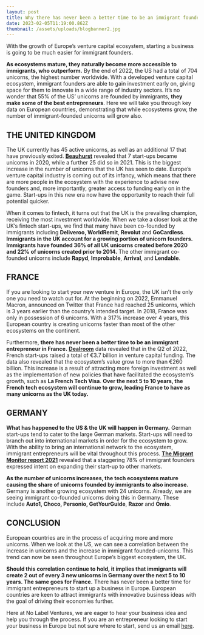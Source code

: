 ```yaml
---
layout: post
title: Why there has never been a better time to be an immigrant founder in Europe
date: 2023-02-05T11:19:00.862Z
thumbnail: /assets/uploads/blogbanner2.jpg
---
```

With the growth of Europe’s venture capital ecosystem, starting a business is going to be much easier for immigrant founders. 

<!-- more -->

**As ecosystems mature, they naturally become more accessible to immigrants, who outperform.** By the end of 2022, the US had a total of 704 unicorns, the highest number worldwide. With a developed venture capital ecosystem, immigrant founders are able to gain investment early on, giving space for them to innovate in a wide range of industry sectors. It’s no wonder that 55% of the US’ unicorns are founded by immigrants, **they make some of the best entrepreneurs**. Here we will take you through key data on European countries, demonstrating that while ecosystems grow, the number of immigrant-founded unicorns will grow also. 

## THE UNITED KINGDOM

The UK currently has 45 active unicorns, as well as an additional 17 that have previously exited. **[Beauhurst](https://www.beauhurst.com/research/unicorn-companies/)** revealed that 7 start-ups became unicorns in 2020, while a further 25 did so in 2021. This is the biggest increase in the number of unicorns that the UK has seen to date. Europe’s venture capital industry is coming out of its infancy, which means that there are more people in the ecosystem with the experience to advise new founders and, more importantly, greater access to funding early on in the game. Start-ups in this new era now have the opportunity to reach their full potential quicker. 

When it comes to fintech, it turns out that the UK is the prevailing champion, receiving the most investment worldwide. When we take a closer look at the UK’s fintech start-ups, we find that many have been co-founded by immigrants including **Deliveroo, WorldRemit**, **Revolut** and **GoCardless**. **Immigrants in the UK account for a growing portion of unicorn founders. Immigrants have founded 36% of all UK unicorns created before 2020 and 22% of unicorns created prior to 2014.** The other immigrant co-founded unicorns include **Rapyd**, **Improbable**, **Arrival**, and **Lendable**. 

## FRANCE

If you are looking to start your new venture in Europe, the UK isn’t the only one you need to watch out for. At the beginning on 2022, Emmanuel Macron, announced on Twitter that France had reached 25 unicorns, which is 3 years earlier than the country’s intended target. In 2018, France was only in possession of 6 unicorns. With a 317% increase over 4 years, this European country is creating unicorns faster than most of the other ecosystems on the continent. 

Furthermore, **there has never been a better time to be an immigrant entrepreneur in France.** **[Dealroom](https://dealroom.co/blog/14th-of-july-the-french-tech-revolution)** data revealed that in the Q2 of 2022, French start-ups raised a total of €3.7 billion in venture capital funding. The data also revealed that the ecosystem’s value grow to more than €260 billion. This increase is a result of attracting more foreign investment as well as the implementation of new policies that have facilitated the ecosystem’s growth, such as **La French Tech Visa**. **Over the next 5 to 10 years, the French tech ecosystem will continue to grow, leading France to have as many unicorns as the UK today.** 

## GERMANY

**What has happened to the US & the UK will happen in Germany.** German start-ups tend to cater to the large German markets. Start-ups will need to branch out into international markets in order for the ecosystem to grow. With the ability to bring an international network to the ecosystem, immigrant entrepreneurs will be vital throughout this process. **[The Migrant Monitor report 2021](https://startupverband.de/fileadmin/startupverband/mediaarchiv/research/migrant_founders/mfm_2021_en.pdf)** revealed that a staggering 78% of immigrant founders expressed intent on expanding their start-up to other markets.

**As the number of unicorns increases, the tech ecosystems mature causing the share of unicorns founded by immigrants to also increase.** Germany is another growing ecosystem with 24 unicorns. Already, we are seeing immigrant co-founded unicorns doing this in Germany. These include **Auto1, Choco, Personio, GetYourGuide**, **Razor** and **Omio**. 

## CONCLUSION

European countries are in the process of acquiring more and more unicorns. When we look at the US, we can see a correlation between the increase in unicorns and the increase in immigrant founded-unicorns. This trend can now be seen throughout Europe’s biggest ecosystem, the UK. 

**Should this correlation continue to hold, it implies that immigrants will create 2 out of every 3 new unicorns in Germany over the next 5 to 10 years. The same goes for France.** There has never been a better time for immigrant entrepreneurs to start up a business in Europe. European countries are keen to attract immigrants with innovative business ideas with the goal of driving their economies further. 

Here at No Label Ventures, we are eager to hear your business idea and help you through the process. If you are an entrepreneur looking to start your business in Europe but not sure where to start, send us an email [here](http://ramzi@nolabel.ventures/).